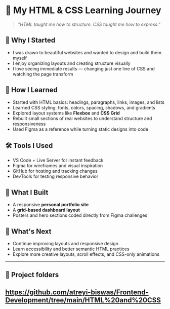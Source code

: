 # 🌱 My HTML & CSS Learning Journey
> *"HTML taught me how to structure. CSS taught me how to express."*

## 🧠 Why I Started
- I was drawn to beautiful websites and wanted to design and build them myself  
- I enjoy organizing layouts and creating structure visually  
- I love seeing immediate results — changing just one line of CSS and watching the page transform

## 📘 How I Learned
- Started with HTML basics: headings, paragraphs, links, images, and lists  
- Learned CSS styling: fonts, colors, spacing, shadows, and gradients  
- Explored layout systems like **Flexbox** and **CSS Grid**  
- Rebuilt small sections of real websites to understand structure and responsiveness  
- Used Figma as a reference while turning static designs into code

## 🛠️ Tools I Used
- VS Code + Live Server for instant feedback  
- Figma for wireframes and visual inspiration  
- GitHub for hosting and tracking changes  
- DevTools for testing responsive behavior

## 🧪 What I Built
- A responsive **personal portfolio site**  
- A **grid-based dashboard layout**  
- Posters and hero sections coded directly from Figma challenges

## 🚀 What's Next
- Continue improving layouts and responsive design  
- Learn accessibility and better semantic HTML practices  
- Explore more creative layouts, scroll effects, and CSS-only animations

---
## 📁 Project folders
https://github.com/atreyi-biswas/Frontend-Development/tree/main/HTML%20and%20CSS
---



